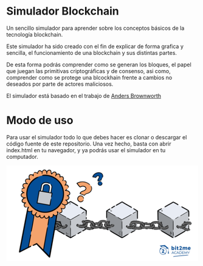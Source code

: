 # Simulador Blockchain
Un sencillo simulador para aprender sobre los conceptos básicos de la tecnología blockchain.

Este simulador ha sido creado con el fin de explicar de forma grafica y sencilla, el funcionamiento de una blockchain y sus distintas partes. 

De esta forma podrás comprender como se generan los bloques, el papel que juegan las primitivas criptográficas y de consenso, 
asi como, comprender como se protege una blcockhain frente a cambios no deseados por parte de actores maliciosos. 

El simulador está basado en el trabajo de [Anders Brownworth](https://github.com/anders94)

# Modo de uso

Para usar el simulador todo lo que debes hacer es clonar o descargar el código fuente de este repositorio. 
Una vez hecho, basta con abrir index.html en tu navegador, y ya podrás usar el simulador en tu computador. 

![alt text for screen readers](/images/blockchain-bit2me.png) 